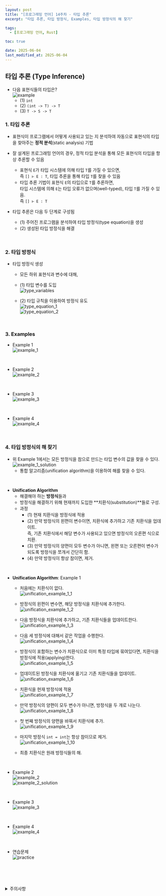 ```yaml
---
layout: post
title: "[프로그래밍 언어] 14주차 - 타입 추론"
excerpt: "타입 추론, 타입 방정식, Examples, 타입 방정식의 해 찾기"

tags:
  - [프로그래밍 언어, Rust]

toc: true

date: 2025-06-04
last_modified_at: 2025-06-04
---
```

## 타입 추론 (Type Inference)
- 다음 표현식들의 타입은?  
![example](TODO)  
  - (1) `int`
  - (2) `(int -> T) -> T`
  - (3) `T -> S -> T`  

### 1. 타입 추론
- 표현식이 프로그램에서 어떻게 사용되고 있는 지 분석하여 자동으로 표현식의 타입을 찾아주는 **정적 분석**(static analysis) 기법  

- 잘 설계된 프로그래밍 언어의 경우, 정적 타입 분석을 통해 모든 표현식의 타입을 항상 추론할 수 있음
  - 표현식 `E`가 타입 시스템에 의해 타입 `T`를 가질 수 있으면,  
  즉 `[] ⊢ E : T`, 타입 추론을 통해 타입 `T`를 찾을 수 있음
  - 타입 추론 기법이 표현식 `E`의 타입으로 `T`를 추론하면,  
  타입 시스템에 의해 `E`는 타입 오류가 없으며(well-typed), 타입 `T`를 가질 수 있음.  
  즉 `[] ⊢ E : T`  

- 타입 추론은 다음 두 단계로 구성됨  
   - (1) 주어진 프로그램을 분석하여 타입 방정식(type equation)을 생성
   - (2) 생성된 타입 방정식을 해결  

<br>

### 2. 타입 방정식
- 타입 방정식 생성  
  - 모든 하위 표현식과 변수에 대해,  
  - (1) 타입 변수를 도입  
  ![type_variables](TODO)  

  - (2) 타입 규칙을 이용하여 방정식 유도  
  ![type_equation_1](TODO)  
  ![type_equation_2](TODO)  

  <br>

### 3. Examples  
- Example 1  
![example_1](TODO)  

<br>

- Example 2  
![example_2](TODO)  

<br>

- Example 3  
![example_3](TODO)  

<br>

- Example 4  
![example_4](TODO)  

<br>

### 4. 타입 방정식의 해 찾기
- 위 Example 1에서는 모든 방정식을 참으로 만드는 타입 변수의 값을 찾을 수 있다.  
![example_1_solution](TODO)  
  - 통합 알고리즘(unification algorithm)을 이용하여 해를 찾을 수 있다.  

<br>

- **Unification Algorithm**
  - 해결해야 하는 **방정식**들과  
  - 방정식을 해결하기 위해 현재까지 도입한 **치환식(substitution)**들로 구성.  
  - 과정
    - (1) 현재 치환식을 방정식에 적용  
    - (2) 만약 방정식의 왼편이 변수이면, 치환식에 추가하고 기존 치환식을 업데이트.  
    즉, 기존 치환식에서 해당 변수가 사용되고 있으면 방정식의 오른편 식으로 치환.  
    - (3) 만약 방정식의 양편이 모두 변수가 아니면, 왼편 또는 오른편이 변수가 되도록 방정식을 쪼개서 간단히 함.
    - (4) 만약 방정식이 항상 참이면, 제거.  

<br>

- **Unification Algorithm**: Example 1
  - 처음에는 치환식이 없다.  
  ![unification_example_1_1](TODO)  

  - 방정식의 왼편이 변수면, 해당 방정식을 치환식에 추가한다.  
  ![unification_example_1_2](TODO)  

  - 다음 방정식을 치환식에 추가하고, 기존 치환식들을 업데이트한다.  
  ![unification_example_1_3](TODO)  

  - 다음 세 방정식에 대해서 같은 작업을 수행한다.  
  ![unification_example_1_4](TODO)  

  - 방정식이 포함하는 변수가 치환식으로 이미 특정 타입에 묶여있다면, 치환식을 방정식에 적용(applying)한다.  
  ![unification_example_1_5](TODO)  

  - 업데이트된 방정식을 치환식에 옮기고 기존 치환식들을 업데이트.  
  ![unification_example_1_6](TODO)  

  - 치환식을 현재 방정식에 적용  
  ![unification_example_1_7](TODO)  

  - 만약 방정식의 양편이 모두 변수가 아니면, 방정식을 두 개로 나눈다.  
  ![unification_example_1_8](TODO)  

  - 첫 번째 방정식의 양편을 바꿔서 치환식에 추가.  
  ![unification_example_1_9](TODO)  

  - 마지막 방정식 `int = int`는 항상 참이므로 제거.  
  ![unification_example_1_10](TODO)  

  - 최종 치환식은 원래 방정식들의 해.  

<br>

- Example 2  
![example_2](TODO)  
![example_2_solution](TODO)  

<br>

- Example 3  
![example_3](TODO)  

<br>

- Example 4  
![example_4](TODO)  

<br>

- 연습문제  
![practice](TODO)  

<br>
<br>
<br>
<br>
<details>
<summary>주의사항</summary>
<div markdown="1">

이 포스팅은 강원대학교 임현승 교수님의 프로그래밍 언어 수업을 들으며 내용을 정리 한 것입니다.  
수업 내용에 대한 저작권은 교수님께 있으니,  
다른 곳으로의 무분별한 내용 복사를 자제해 주세요.

</div>
</details>